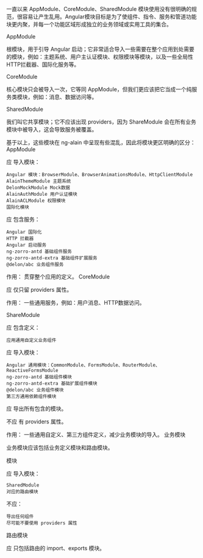 

一直以来 AppModule、CoreModule、SharedModule 模块使用没有很明确的规范，很容易让产生乱用。Angular模块目标是为了使组件、指令、服务和管道功能块更内聚，并每一个功能区域形成独立的业务领域或实用工具的集合。

AppModule

根模块，用于引导 Angular 启动；它非常适合导入一些需要在整个应用到处需要的模块，例如：主题系统、用户主认证模块、权限模块等模块，以及一些全局性HTTP拦截器、国际化服务等。

CoreModule

核心模块只会被导入一次，它等同 AppModule，但我们更应该把它当成一个纯服务类模块，例如：消息、数据访问等。

SharedModule

我们叫它共享模块；它不应该出现 providers，因为 ShareModule 会在所有业务模块中被导入，这会导致服务被覆盖。

基于以上，这些模块在 ng-alain 中呈现有些混乱，因此将模块更区明确的区分：
AppModule

应 导入模块：

    Angular 模块：BrowserModule、BrowserAnimationsModule、HttpClientModule
    AlainThemeModule 主题系统
    DelonMockModule Mock数据
    AlainAuthModule 用户认证模块
    AlainACLModule 权限模块
    国际化模块

应 包含服务：

    Angular 国际化
    HTTP 拦截器
    Angular 启动服务
    ng-zorro-antd 基础组件服务
    ng-zorro-antd-extra 基础组件扩展服务
    @delon/abc 业务组件服务

作用： 贯穿整个应用的定义。
CoreModule

应 仅只留 providers 属性。

作用： 一些通用服务，例如：用户消息、HTTP数据访问。


ShareModule

应 包含定义：

    应用通用自定义业务组件

应 导入模块：

    Angular 通用模块：CommonModule、FormsModule、RouterModule、ReactiveFormsModule
    ng-zorro-antd 基础组件模块
    ng-zorro-antd-extra 基础扩展组件模块
    @delon/abc 业务组件模块
    第三方通用依赖组件模块

应 导出所有包含的模块。

不应 有 providers 属性。

作用： 一些通用自定义、第三方组件定义，减少业务模块的导入。
业务模块

业务模块应该包括业务定义模块和路由模块。

模块

应 导入模块：

    SharedModule
    对应的路由模块

不应：

    导出任何组件
    尽可能不要使用 providers 属性

路由模块

应 只包括路由的 import、exports 模块。